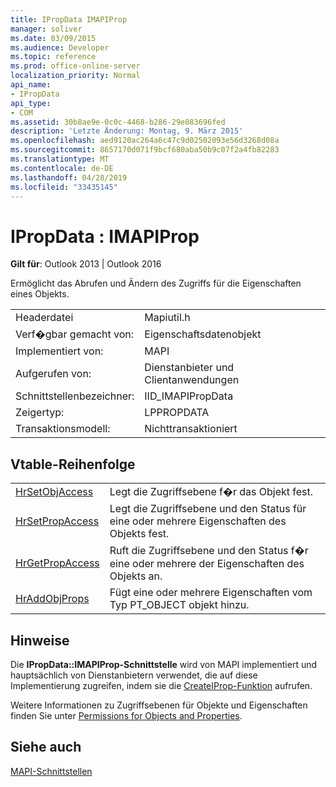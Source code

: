 ```yaml
---
title: IPropData IMAPIProp
manager: soliver
ms.date: 03/09/2015
ms.audience: Developer
ms.topic: reference
ms.prod: office-online-server
localization_priority: Normal
api_name:
- IPropData
api_type:
- COM
ms.assetid: 30b8ae9e-0c0c-4468-b286-29e083696fed
description: 'Letzte Änderung: Montag, 9. März 2015'
ms.openlocfilehash: aed9120ac264a6c47c9d02502093e56d3268d08a
ms.sourcegitcommit: 8657170d071f9bcf680aba50b9c07f2a4fb82283
ms.translationtype: MT
ms.contentlocale: de-DE
ms.lasthandoff: 04/28/2019
ms.locfileid: "33435145"
---
```

# <a name="ipropdata--imapiprop"></a>IPropData : IMAPIProp

  
  
**Gilt für**: Outlook 2013 | Outlook 2016 
  
Ermöglicht das Abrufen und Ändern des Zugriffs für die Eigenschaften eines Objekts. 
  
|||
|:-----|:-----|
|Headerdatei  <br/> |Mapiutil.h  <br/> |
|Verf�gbar gemacht von:  <br/> |Eigenschaftsdatenobjekt  <br/> |
|Implementiert von:  <br/> |MAPI  <br/> |
|Aufgerufen von:  <br/> |Dienstanbieter und Clientanwendungen  <br/> |
|Schnittstellenbezeichner:  <br/> |IID_IMAPIPropData  <br/> |
|Zeigertyp:  <br/> |LPPROPDATA  <br/> |
|Transaktionsmodell:  <br/> |Nichttransaktioniert  <br/> |
   
## <a name="vtable-order"></a>Vtable-Reihenfolge

|||
|:-----|:-----|
|[HrSetObjAccess](ipropdata-hrsetobjaccess.md) <br/> |Legt die Zugriffsebene f�r das Objekt fest.  <br/> |
|[HrSetPropAccess](ipropdata-hrsetpropaccess.md) <br/> |Legt die Zugriffsebene und den Status für eine oder mehrere Eigenschaften des Objekts fest.  <br/> |
|[HrGetPropAccess](ipropdata-hrgetpropaccess.md) <br/> |Ruft die Zugriffsebene und den Status f�r eine oder mehrere der Eigenschaften des Objekts an.  <br/> |
|[HrAddObjProps](ipropdata-hraddobjprops.md) <br/> |Fügt eine oder mehrere Eigenschaften vom Typ PT_OBJECT objekt hinzu.  <br/> |
   
## <a name="remarks"></a>Hinweise

Die **IPropData::IMAPIProp-Schnittstelle** wird von MAPI implementiert und hauptsächlich von Dienstanbietern verwendet, die auf diese Implementierung zugreifen, indem sie die [CreateIProp-Funktion](createiprop.md) aufrufen. 
  
Weitere Informationen zu Zugriffsebenen für Objekte und Eigenschaften finden Sie unter [Permissions for Objects and Properties](permissions-for-mapi-objects-and-properties.md).
  
## <a name="see-also"></a>Siehe auch



[MAPI-Schnittstellen](mapi-interfaces.md)

